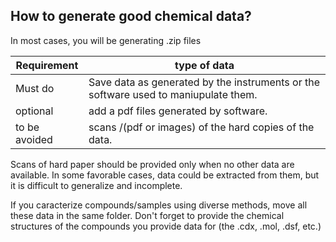 

## How to generate good chemical data?

In most cases, you will be generating .zip files

Requirement|type of data
----|-----
Must do|Save data as generated by the instruments or the software used to maniupulate them.
optional|add a pdf files generated by software.
to be avoided|scans /(pdf or images) of the hard copies of the data.

Scans of hard paper should be provided only when no other data are available. In some favorable cases, data could be extracted from them, but it is difficult to generalize and incomplete. 

If you caracterize compounds/samples using diverse methods, move all these data in the same folder.
Don't forget to provide the chemical structures of the compounds you provide data for (the .cdx, .mol, .dsf, etc.)


